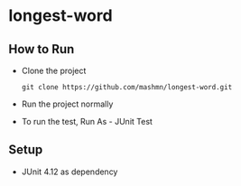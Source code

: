 # longest-word

## How to Run
- Clone the project 

	```
	git clone https://github.com/mashmn/longest-word.git
	```
- Run the project normally
- To run the test, Run As - JUnit Test

## Setup
- JUnit 4.12 as dependency 

